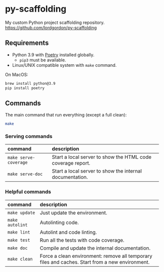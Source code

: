 # py-scaffolding
My custom Python project scaffolding repository.
https://github.com/lordgordon/py-scaffolding

## Requirements

- Python 3.9 with [Poetry](https://python-poetry.org) installed globally.
  - `pip3` must be available.
- Linux/UNIX compatible system with `make` command.

On MacOS:
```sh
brew install python@3.9
pip install poetry
```

## Commands

The main command that run everything (except a full clean):
```sh
make
```

### Serving commands
| command | description |
| :-- | :-- |
| `make serve-coverage` | Start a local server to show the HTML code coverage report. |
| `make serve-doc` | Start a local server to show the internal documentation. |

### Helpful commands
| command | description |
| :-- | :-- |
| `make update` | Just update the environment. |
| `make autolint` | Autolinting code. |
| `make lint` | Autolint and code linting. |
| `make test` | Run all the tests with code coverage. |
| `make doc` | Compile and update the internal documentation. |
| `make clean` | Force a clean environment: remove all temporary files and caches. Start from a new environment. |
